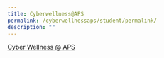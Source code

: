 ```yaml
---
title: Cyberwellness@APS
permalink: /cyberwellnessaps/student/permalink/
description: ""
---
```

[Cyber Wellness @ APS](https://sites.google.com/moe.edu.sg/cyberwellnessaps/home)